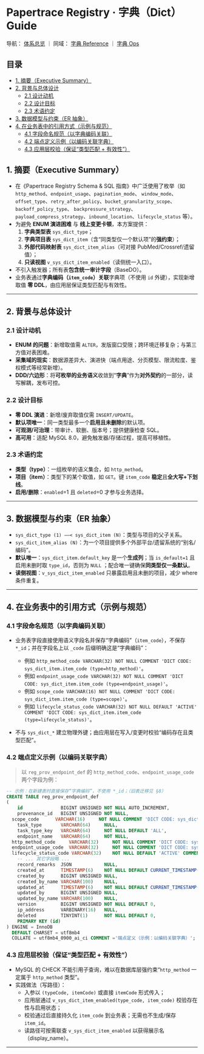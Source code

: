 # Papertrace Registry · 字典（Dict）Guide

导航： [体系总览](../README.md) ｜ 同域： [字典 Reference](Registry-dict-reference.md) ｜ [字典 Ops](Registry-dict-ops.md)

## 目录
- [1. 摘要（Executive Summary）](#sec-1)
- [2. 背景与总体设计](#sec-2)
  - [2.1 设计动机](#sec-2-1)
  - [2.2 设计目标](#sec-2-2)
  - [2.3 术语约定](#sec-2-3)
- [3. 数据模型与约束（ER 抽象）](#sec-3)
- [4. 在业务表中的引用方式（示例与规范）](#sec-4)
  - [4.1 字段命名规范（以字典编码关联）](#sec-4-1)
  - [4.2 端点定义示例（以编码关联字典）](#sec-4-2)
  - [4.3 应用层校验（保证“类型匹配 + 有效性”）](#sec-4-3)


## <a id="sec-1"></a> 1. 摘要（Executive Summary）

- 在《Papertrace Registry Schema & SQL 指南》中广泛使用了枚举（如 `http_method`、`endpoint_usage`、`pagination_mode`、
  `window_mode`、`offset_type`、`retry_after_policy`、`bucket_granularity_scope`、`backoff_policy_type`、
  `backpressure_strategy`、`payload_compress_strategy`、`inbound_location`、`lifecycle_status` 等）。
- 为避免 **ENUM 演进困难** 与 **线上变更卡顿**，本方案提供：
    1) **字典类型表** `sys_dict_type`；
    2) **字典项目表** `sys_dict_item`（含“同类型仅一个默认项”的**强约束**）；
    3) **外部代码映射表** `sys_dict_item_alias`（可对接 PubMed/Crossref/遗留值）；
    4) **只读视图** `v_sys_dict_item_enabled`（读侧统一入口）。
- 不引入触发器；所有表**包含统一审计字段**（BaseDO）。
- 业务表通过**字典编码（`item_code`）关联**字典项（不使用 `id` 外键），实现新增取值 **零 DDL**，由应用层保证类型匹配与有效性。

---


## <a id="sec-2"></a> 2. 背景与总体设计

### <a id="sec-2-1"></a> 2.1 设计动机

- **ENUM 的问题**：新增取值需 `ALTER`，发版窗口受限；跨环境迁移复杂；与第三方值对表困难。
- **采集域的现实**：数据源差异大、演进快（端点用途、分页模型、限流粒度、鉴权模式等经常新增）。
- **DDD/六边形**：将**可枚举的业务语义**收敛到“**字典**”作为**对外契约**的一部分，读写解耦，发布可控。

### <a id="sec-2-2"></a> 2.2 设计目标

- **零 DDL 演进**：新增/废弃取值仅需 `INSERT/UPDATE`。
- **默认项唯一**：同一类型最多一个**启用且未删除**的默认项。
- **可观测/可治理**：带审计、软删、版本号；提供健康检查 SQL。
- **高可用**：适配 MySQL 8.0，避免触发器/存储过程，提高可移植性。

### <a id="sec-2-3"></a> 2.3 术语约定

- **类型（type）**：一组枚举的语义集合，如 `http_method`。
- **项目（item）**：类型下的某个取值，如 `GET`。键 `item_code` **稳定**且**全大写+下划线**。
- **启用/删除**：`enabled`=1 且 `deleted`=0 才参与业务选择。

---


## <a id="sec-3"></a> 3. 数据模型与约束（ER 抽象）

- `sys_dict_type (1) ——< sys_dict_item (N)`：类型与项目的父子关系。
- `sys_dict_item_alias (N)`：为一个项目提供多个外部平台/遗留系统的“别名/编码”。
- **默认唯一**：`sys_dict_item.default_key` 是一个**生成列**；当 `is_default=1` 且启用未删时取 `type_id`，否则为 `NULL`
  ；配合唯一键确保**同类型仅一条默认**。
- **读侧视图**：`v_sys_dict_item_enabled` 只暴露启用且未删的项目，减少 where 条件重复。

---


## <a id="sec-4"></a> 4. 在业务表中的引用方式（示例与规范）

### <a id="sec-4-1"></a> 4.1 字段命名规范（以字典编码关联）

- 业务表字段直接使用语义字段名并保存“字典编码”（`item_code`），不保存 `*_id`；并在字段名上以 `_code` 后缀明确这是“字典编码”：
  - 例如 `http_method_code VARCHAR(32) NOT NULL COMMENT 'DICT CODE: sys_dict_item.item_code (type=http_method)'`。
  - 例如 `endpoint_usage_code VARCHAR(32) NOT NULL COMMENT 'DICT CODE: sys_dict_item.item_code (type=endpoint_usage)'`。
  - 例如 `scope_code VARCHAR(16) NOT NULL COMMENT 'DICT CODE: sys_dict_item.item_code (type=scope)'`。
  - 例如 `lifecycle_status_code VARCHAR(32) NOT NULL DEFAULT 'ACTIVE' COMMENT 'DICT CODE: sys_dict_item.item_code (type=lifecycle_status)'`。

- 不与 `sys_dict_*` 建立物理外键；由应用层在写入/变更时校验“编码存在且类型匹配”。

### <a id="sec-4-2"></a> 4.2 端点定义示例（以编码关联字典）

> 以 `reg_prov_endpoint_def` 的 `http_method_code`、`endpoint_usage_code` 两个字段为例：

```sql
-- 示例：在新建表时直接保存“字典编码”，不使用 *_id；（旧表迁移见 §8）
CREATE TABLE reg_prov_endpoint_def
(
    id              BIGINT UNSIGNED NOT NULL AUTO_INCREMENT,
    provenance_id   BIGINT UNSIGNED NOT NULL,
  scope_code      VARCHAR(16)     NOT NULL COMMENT 'DICT CODE: sys_dict_item.item_code (type=scope)',
    task_type       VARCHAR(64)     NULL,
    task_type_key   VARCHAR(64)     NOT NULL DEFAULT 'ALL',
    endpoint_name   VARCHAR(64)     NOT NULL,
  http_method_code     VARCHAR(32)     NOT NULL COMMENT 'DICT CODE: sys_dict_item.item_code (type=http_method)',
  endpoint_usage_code  VARCHAR(32)     NOT NULL COMMENT 'DICT CODE: sys_dict_item.item_code (type=endpoint_usage)',
  lifecycle_status_code VARCHAR(32)    NOT NULL DEFAULT 'ACTIVE' COMMENT 'DICT CODE: sys_dict_item.item_code (type=lifecycle_status)',
    -- ... 其它字段略 ...
    record_remarks  JSON            NULL,
    created_at      TIMESTAMP(6)    NOT NULL DEFAULT CURRENT_TIMESTAMP(6),
    created_by      BIGINT UNSIGNED NULL,
    created_by_name VARCHAR(100)    NULL,
    updated_at      TIMESTAMP(6)    NOT NULL DEFAULT CURRENT_TIMESTAMP(6) ON UPDATE CURRENT_TIMESTAMP(6),
    updated_by      BIGINT UNSIGNED NULL,
    updated_by_name VARCHAR(100)    NULL,
    version         BIGINT UNSIGNED NOT NULL DEFAULT 0,
    ip_address      VARBINARY(16)   NULL,
    deleted         TINYINT(1)      NOT NULL DEFAULT 0,
    PRIMARY KEY (id)
) ENGINE = InnoDB
  DEFAULT CHARSET = utf8mb4
  COLLATE = utf8mb4_0900_ai_ci COMMENT ='端点定义（示例：以编码关联字典）';
```

### <a id="sec-4-3"></a> 4.3 应用层校验（保证“类型匹配 + 有效性”）

- MySQL 的 CHECK 不能引用子查询，难以在数据库层强约束“`http_method` 一定属于 `http_method` 类型”。
- 实践做法（写路径）：
  - 入参以 `(typeCode, itemCode)` 或直接 `itemCode` 形式传入；
  - 应用层通过 `v_sys_dict_item_enabled(type_code, item_code)` 校验存在性与启用状态；
  - 校验通过后直接持久化 `item_code` 到业务表；无需也不生成/保存 `item_id`。
  - 读路径可按需联查 `v_sys_dict_item_enabled` 以获得展示名（display_name）。

---
